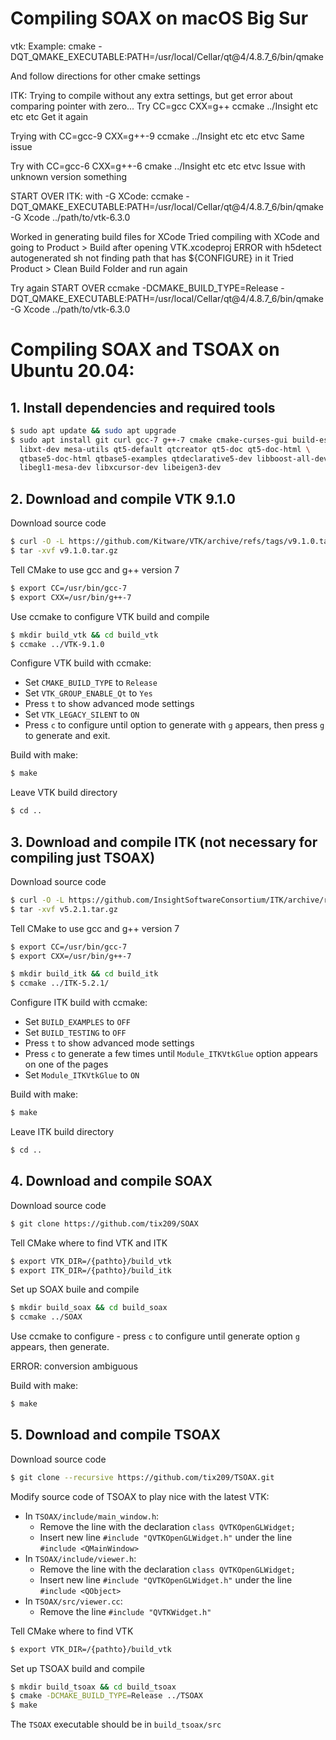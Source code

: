 # Compiling SOAX on macOS Big Sur
vtk:
Example:
cmake -DQT_QMAKE_EXECUTABLE:PATH=/usr/local/Cellar/qt@4/4.8.7_6/bin/qmake

And follow directions for other cmake settings

ITK:
Trying to compile without any extra settings, but get error about comparing pointer with zero...
Try CC=gcc CXX=g++ ccmake ../Insight etc etc etc
Get it again

Trying with
CC=gcc-9 CXX=g++-9 ccmake ../Insight etc etc etvc
Same issue

Try with
CC=gcc-6 CXX=g++-6 cmake ../Insight etc etc etvc
Issue with unknown version something

START OVER
ITK: with -G XCode:
ccmake -DQT_QMAKE_EXECUTABLE:PATH=/usr/local/Cellar/qt@4/4.8.7_6/bin/qmake -G Xcode ../path/to/vtk-6.3.0

Worked in generating build files for XCode
Tried compiling with XCode and going to Product > Build after opening VTK.xcodeproj
ERROR with h5detect autogenerated sh not finding path that has ${CONFIGURE} in it
Tried Product > Clean Build Folder and run again

Try again START OVER
ccmake -DCMAKE_BUILD_TYPE=Release -DQT_QMAKE_EXECUTABLE:PATH=/usr/local/Cellar/qt@4/4.8.7_6/bin/qmake -G Xcode ../path/to/vtk-6.3.0

# Compiling SOAX and TSOAX on Ubuntu 20.04:
##  1. Install dependencies and required tools
   ``` bash
   $ sudo apt update && sudo apt upgrade
   $ sudo apt install git curl gcc-7 g++-7 cmake cmake-curses-gui build-essential \
     libxt-dev mesa-utils qt5-default qtcreator qt5-doc qt5-doc-html \
     qtbase5-doc-html qtbase5-examples qtdeclarative5-dev libboost-all-dev \
     libegl1-mesa-dev libxcursor-dev libeigen3-dev
   ```
## 2. Download and compile VTK 9.1.0
   Download source code
   ``` bash
   $ curl -O -L https://github.com/Kitware/VTK/archive/refs/tags/v9.1.0.tar.gz
   $ tar -xvf v9.1.0.tar.gz
   ```
   Tell CMake to use gcc and g++ version 7
   ``` bash
   $ export CC=/usr/bin/gcc-7
   $ export CXX=/usr/bin/g++-7
   ```
   Use ccmake to configure VTK build and compile
   ``` bash
   $ mkdir build_vtk && cd build_vtk
   $ ccmake ../VTK-9.1.0
   ```
   Configure VTK build with ccmake:
   - Set `CMAKE_BUILD_TYPE` to `Release`
   - Set `VTK_GROUP_ENABLE_Qt` to `Yes`
   - Press `t` to show advanced mode settings
   - Set `VTK_LEGACY_SILENT` to `ON`
   - Press `c` to configure until option to generate with `g` appears, then press `g` to generate and exit.

   Build with make:
   ``` bash
   $ make
   ```
   Leave VTK build directory
   ``` bash
   $ cd ..
   ```
## 3. Download and compile ITK (not necessary for compiling just TSOAX)
   Download source code
   ``` bash
   $ curl -O -L https://github.com/InsightSoftwareConsortium/ITK/archive/refs/tags/v5.2.1.tar.gz
   $ tar -xvf v5.2.1.tar.gz
   ```
   Tell CMake to use gcc and g++ version 7
   ``` bash
   $ export CC=/usr/bin/gcc-7
   $ export CXX=/usr/bin/g++-7
   ```
   ``` bash
   $ mkdir build_itk && cd build_itk
   $ ccmake ../ITK-5.2.1/
   ```
   Configure ITK build with ccmake:
   - Set `BUILD_EXAMPLES` to `OFF`
   - Set `BUILD_TESTING` to `OFF`
   - Press `t` to show advanced mode settings
   - Press `c` to generate a few times until `Module_ITKVtkGlue` option appears on one of the pages
   - Set `Module_ITKVtkGlue` to `ON`

   Build with make:
   ``` bash
   $ make
   ```

   Leave ITK build directory
   ``` bash
   $ cd ..
   ```
## 4. Download and compile SOAX
   Download source code
   ```  bash
   $ git clone https://github.com/tix209/SOAX
   ```

   Tell CMake where to find VTK and ITK
   ``` bash
   $ export VTK_DIR=/{pathto}/build_vtk
   $ export ITK_DIR=/{pathto}/build_itk
   ```

   Set up SOAX buile and compile
   ``` bash
   $ mkdir build_soax && cd build_soax
   $ ccmake ../SOAX
   ```
   Use ccmake to configure - press `c` to configure until generate option `g` appears, then generate.


   ERROR: conversion ambiguous

   Build with make:
   ``` bash
   $ make
   ```
## 5. Download and compile TSOAX
   Download source code
   ``` bash
   $ git clone --recursive https://github.com/tix209/TSOAX.git
   ```
   Modify source code of TSOAX to play nice with the latest VTK:
   - In `TSOAX/include/main_window.h`:
     - Remove the line with the declaration `class QVTKOpenGLWidget;`
     - Insert new line `#include "QVTKOpenGLWidget.h"` under the line `#include <QMainWindow>`
   - In `TSOAX/include/viewer.h`:
     - Remove the line with the declaration `class QVTKOpenGLWidget;`
     - Insert new line `#include "QVTKOpenGLWidget.h"` under the line `#include <QObject>`
   - In `TSOAX/src/viewer.cc`:
     - Remove the line `#include "QVTKWidget.h"`

   Tell CMake where to find VTK
   ``` bash
   $ export VTK_DIR=/{pathto}/build_vtk
   ```
   Set up TSOAX build and compile
   ``` bash
   $ mkdir build_tsoax && cd build_tsoax
   $ cmake -DCMAKE_BUILD_TYPE=Release ../TSOAX
   $ make
   ```

   The `TSOAX` executable should be in `build_tsoax/src`

